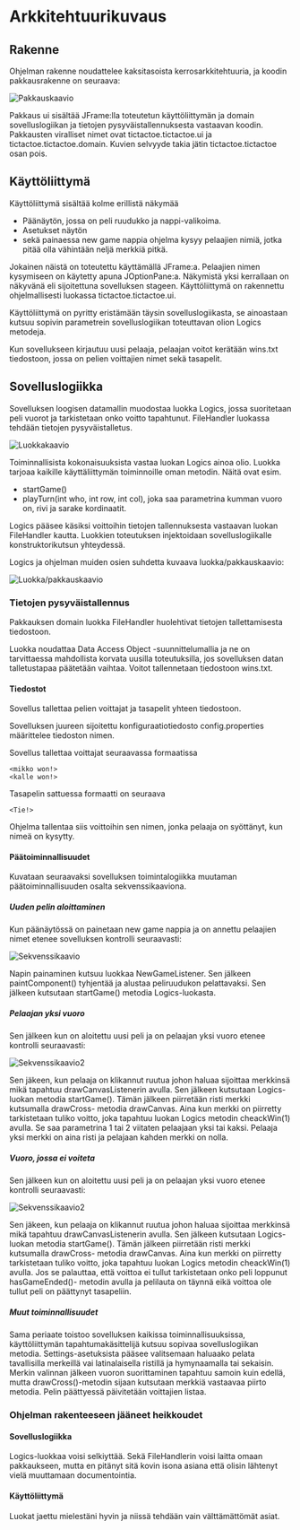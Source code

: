 # Arkkitehtuurikuvaus  

## Rakenne  

Ohjelman rakenne noudattelee kaksitasoista kerrosarkkitehtuuria, ja koodin pakkausrakenne on seuraava:

![Pakkauskaavio](https://github.com/joku-johku/ot-harjoitustyo3/blob/master/dokumentaatio/kuvat/pakkauskaavio.png)  

Pakkaus ui sisältää JFrame:lla toteutetun käyttöliittymän ja domain sovelluslogiikan ja tietojen pysyväistallennuksesta vastaavan koodin. Pakkausten viralliset nimet ovat tictactoe.tictactoe.ui ja tictactoe.tictactoe.domain. Kuvien selvyyde takia jätin tictactoe.tictactoe osan pois.

## Käyttöliittymä  

Käyttöliittymä sisältää kolme erillistä näkymää  

* Päänäytön, jossa on peli ruudukko ja nappi-valikoima.
* Asetukset näytön 
* sekä painaessa new game nappia ohjelma kysyy pelaajien nimiä, jotka pitää olla vähintään neljä merkkiä pitkä.   

Jokainen näistä on toteutettu käyttämällä JFrame:a. Pelaajien nimen kysymiseen on käytetty apuna JOptionPane:a. Näkymistä yksi kerrallaan on näkyvänä eli sijoitettuna sovelluksen stageen. Käyttöliittymä on rakennettu ohjelmallisesti luokassa tictactoe.tictactoe.ui.

Käyttöliittymä on pyritty eristämään täysin sovelluslogiikasta, se ainoastaan kutsuu sopivin parametrein sovelluslogiikan toteuttavan olion Logics metodeja.

Kun sovellukseen kirjautuu uusi pelaaja, pelaajan voitot kerätään wins.txt tiedostoon, jossa on pelien voittajien nimet sekä tasapelit.

## Sovelluslogiikka

Sovelluksen loogisen datamallin muodostaa luokka Logics, jossa suoritetaan peli vuorot ja tarkistetaan onko voitto tapahtunut. FileHandler luokassa tehdään tietojen pysyväistalletus.  

![Luokkakaavio](https://github.com/joku-johku/ot-harjoitustyo3/blob/master/dokumentaatio/kuvat/luokkakaavio.png)  

Toiminnallisista kokonaisuuksista vastaa luokan Logics ainoa olio. Luokka tarjoaa kaikille käyttäliittymän toiminnoille oman metodin. Näitä ovat esim.  

* startGame()  
* playTurn(int who, int row, int col), joka saa parametrina kumman vuoro on, rivi ja sarake kordinaatit.

Logics pääsee käsiksi voittoihin tietojen tallennuksesta vastaavan luokan FileHandler kautta. Luokkien toteutuksen injektoidaan sovelluslogiikalle konstruktorikutsun yhteydessä.  

Logics ja ohjelman muiden osien suhdetta kuvaava luokka/pakkauskaavio:  

![Luokka/pakkauskaavio](https://github.com/joku-johku/ot-harjoitustyo3/blob/master/dokumentaatio/kuvat/luokka_pakkauskaavio.png)


### Tietojen pysyväistallennus  

Pakkauksen domain luokka FileHandler huolehtivat tietojen tallettamisesta tiedostoon.

Luokka noudattaa Data Access Object -suunnittelumallia ja ne on tarvittaessa mahdollista korvata uusilla toteutuksilla, jos sovelluksen datan talletustapaa päätetään vaihtaa.  Voitot tallennetaan tiedostoon wins.txt.

 

#### Tiedostot  

Sovellus tallettaa pelien voittajat ja tasapelit yhteen tiedostoon.

Sovelluksen juureen sijoitettu konfiguraatiotiedosto config.properties määrittelee tiedoston nimen.

Sovellus tallettaa voittajat seuraavassa formaatissa  

`<mikko won!>`   
`<kalle won!>`  
  
Tasapelin sattuessa formaatti on seuraava  

`<Tie!>`    
  
Ohjelma tallentaa siis voittoihin sen nimen, jonka pelaaja on syöttänyt, kun nimeä on kysytty.

 
#### Päätoiminnallisuudet  

Kuvataan seuraavaksi sovelluksen toimintalogiikka muutaman päätoiminnallisuuden osalta sekvenssikaaviona.

##### Uuden pelin aloittaminen

Kun päänäytössä on painetaan new game nappia ja on annettu pelaajien nimet etenee sovelluksen kontrolli seuraavasti:  

![Sekvenssikaavio](https://github.com/joku-johku/ot-harjoitustyo3/blob/master/dokumentaatio/kuvat/uuden_pelin_aloittaminen.png)  

Napin painaminen kutsuu luokkaa NewGameListener. Sen jälkeen paintComponent() tyhjentää ja alustaa peliruudukon pelattavaksi. Sen jälkeen kutsutaan startGame() metodia Logics-luokasta.

##### Pelaajan yksi vuoro  

Sen jälkeen kun on aloitettu uusi peli ja on pelaajan yksi vuoro etenee kontrolli seuraavasti:  


![Sekvenssikaavio2](https://github.com/joku-johku/ot-harjoitustyo3/blob/master/dokumentaatio/kuvat/pelaajan_yksi_vuoro.png)  

Sen jäkeen, kun pelaaja on klikannut ruutua johon haluaa sijoittaa merkkinsä mikä tapahtuu drawCanvasListenerin avulla. Sen jälkeen kutsutaan Logics-luokan metodia startGame(). Tämän jälkeen piirretään risti merkki kutsumalla drawCross- metodia drawCanvas. Aina kun merkki on piirretty tarkistetaan tuliko voitto, joka tapahtuu luokan Logics metodin cheackWin(1) avulla. Se saa parametrina 1 tai 2 viitaten pelaajaan yksi tai kaksi. Pelaaja yksi merkki on aina risti ja pelajaan kahden merkki on nolla.  


##### Vuoro, jossa ei voiteta  

Sen jälkeen kun on aloitettu uusi peli ja on pelaajan yksi vuoro etenee kontrolli seuraavasti:

![Sekvenssikaavio2](https://github.com/joku-johku/ot-harjoitustyo3/blob/master/dokumentaatio/kuvat/vuoro_jossa_ei_voiteta.png)  

Sen jäkeen, kun pelaaja on klikannut ruutua johon haluaa sijoittaa merkkinsä mikä tapahtuu drawCanvasListenerin avulla. Sen jälkeen kutsutaan Logics-luokan metodia startGame(). Tämän jälkeen piirretään risti merkki kutsumalla drawCross- metodia drawCanvas. Aina kun merkki on piirretty tarkistetaan tuliko voitto, joka tapahtuu luokan Logics metodin cheackWin(1) avulla. Jos se palauttaa, että voittoa ei tullut tarkistetaan onko peli loppunut hasGameEnded()- metodin avulla ja pelilauta on täynnä eikä voittoa ole tullut peli on päättynyt tasapeliin.  

##### Muut toiminnallisuudet  

Sama periaate toistoo sovelluksen kaikissa toiminnallisuuksissa, käyttöliittymän tapahtumakäsittelijä kutsuu sopivaa sovelluslogiikan metodia. Settings-asetuksista pääsee valitsemaan haluaako pelata tavallisilla merkeillä vai latinalaisella ristillä ja hymynaamalla tai sekaisin. Merkin valinnan jälkeen vuoron suorittaminen tapahtuu samoin kuin edellä, mutta drawCross()-metodin sijaan kutsutaan merkkiä vastaavaa piirto metodia. Pelin päättyessä päivitetään voittajien listaa.

### Ohjelman rakenteeseen jääneet heikkoudet  

#### Sovelluslogiikka  

Logics-luokkaa voisi selkiyttää. Sekä FileHandlerin voisi laitta omaan pakkaukseen, mutta en pitänyt sitä kovin isona asiana että olisin lähtenyt vielä muuttamaan documentointia.

#### Käyttöliittymä

Luokat jaettu mielestäni hyvin ja niissä tehdään vain välttämättömät asiat.

